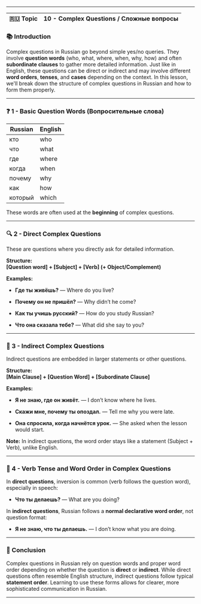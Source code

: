 
---

|🇷🇺 Topic|10 - Complex Questions / Сложные вопросы|
|---|---|

### 📚 Introduction

Complex questions in Russian go beyond simple yes/no queries. They involve **question words** (who, what, where, when, why, how) and often **subordinate clauses** to gather more detailed information. Just like in English, these questions can be direct or indirect and may involve different **word orders**, **tenses**, and **cases** depending on the context. In this lesson, we'll break down the structure of complex questions in Russian and how to form them properly.

---

### ❓ 1 - Basic Question Words (Вопросительные слова)

|Russian|English|
|---|---|
|кто|who|
|что|what|
|где|where|
|когда|when|
|почему|why|
|как|how|
|который|which|

These words are often used at the **beginning** of complex questions.

---

### 🔍 2 - Direct Complex Questions

These are questions where you directly ask for detailed information.

**Structure:**  
**[Question word] + [Subject] + [Verb] (+ Object/Complement)**

**Examples:**

- **Где ты живёшь?** — Where do you live?
    
- **Почему он не пришёл?** — Why didn’t he come?
    
- **Как ты учишь русский?** — How do you study Russian?
    
- **Что она сказала тебе?** — What did she say to you?
    

---

### 🔄 3 - Indirect Complex Questions

Indirect questions are embedded in larger statements or other questions.

**Structure:**  
**[Main Clause] + [Question Word] + [Subordinate Clause]**

**Examples:**

- **Я не знаю, где он живёт.** — I don’t know where he lives.
    
- **Скажи мне, почему ты опоздал.** — Tell me why you were late.
    
- **Она спросила, когда начнётся урок.** — She asked when the lesson would start.
    

**Note:** In indirect questions, the word order stays like a statement (Subject + Verb), unlike English.

---

### 🧩 4 - Verb Tense and Word Order in Complex Questions

In **direct questions**, inversion is common (verb follows the question word), especially in speech:

- **Что ты делаешь?** — What are you doing?
    

In **indirect questions**, Russian follows a **normal declarative word order**, not question format:

- **Я не знаю, что ты делаешь.** — I don’t know what you are doing.
    

---

### 🎯 Conclusion

Complex questions in Russian rely on question words and proper word order depending on whether the question is **direct** or **indirect**. While direct questions often resemble English structure, indirect questions follow typical **statement order**. Learning to use these forms allows for clearer, more sophisticated communication in Russian.

---